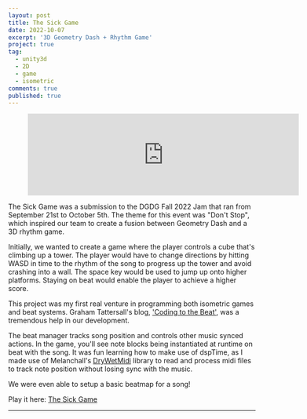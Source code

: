 ```yaml
---
layout: post
title: The Sick Game
date: 2022-10-07
excerpt: '3D Geometry Dash + Rhythm Game'
project: true
tag:
  - unity3d
  - 2D
  - game
  - isometric
comments: true
published: true
---
```


<figure><iframe src="https://itch.io/embed/1734756" width="552" height="167" frameborder="0"><a href="https://ollie1616.itch.io/the-sick-game">The Sick Game by Ollie1616</a></iframe></figure>
     
The Sick Game was a submission to the DGDG Fall 2022 Jam that ran from September 21st to October 5th. The theme for this event was "Don't Stop", which inspired our team to create a fusion between Geometry Dash and a 3D rhythm game.

Initially, we wanted to create a game where the player controls a cube that's climbing up a tower. The player would have to change directions by hitting WASD in time to the rhythm of the song to progress up the tower and avoid crashing into a wall. The space key would be used to jump up onto higher platforms. Staying on beat would enable the player to achieve a higher score. 

This project was my first real venture in programming both isometric games and beat systems. Graham Tattersall's blog, ['Coding to the Beat'](https://www.gamedeveloper.com/audio/coding-to-the-beat---under-the-hood-of-a-rhythm-game-in-unity), was a tremendous help in our development. 

The beat manager tracks song position and controls other music synced actions. In the game, you'll see note blocks being instantiated at runtime on beat with the song. It was fun learning how to make use of dspTime, as I made use of Melanchall's [DryWetMidi](https://github.com/melanchall/drywetmidi) library to read and process midi files to track note position without losing sync with the music.  

We were even able to setup a basic beatmap for a song!

Play it here: [The Sick Game](https://ollie1616.itch.io/the-sick-game)

---
